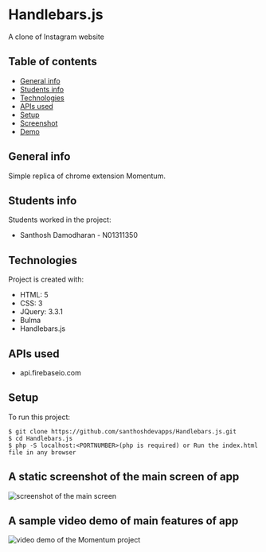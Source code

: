 # Handlebars.js
A clone of Instagram website

## Table of contents
* [General info](#general-info)
* [Students info](#students-info)
* [Technologies](#technologies)
* [APIs used](#apis-used)
* [Setup](#setup)
* [Screenshot](#screenshot)
* [Demo](#demo)


## General info
Simple replica of chrome extension Momentum.

## Students info
Students worked in the project:
* Santhosh Damodharan - N01311350

## Technologies
Project is created with:
* HTML: 5
* CSS: 3
* JQuery: 3.3.1
* Bulma
* Handlebars.js

	
## APIs used
* api.firebaseio.com

## Setup
To run this project:

```
$ git clone https://github.com/santhoshdevapps/Handlebars.js.git
$ cd Handlebars.js
$ php -S localhost:<PORTNUMBER>(php is required) or Run the index.html file in any browser
```

## A static screenshot of the main screen of app
![screenshot of the main screen](/screenshots/FirstPage.png)

## A sample video demo of main features of app
![video demo of the Momentum project](/screenshots/VideoDemo.gif)

